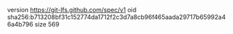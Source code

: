version https://git-lfs.github.com/spec/v1
oid sha256:b713208bf31c152774da1712f2c3d7a8cb96f465aada29717b65992a46a4b796
size 569
